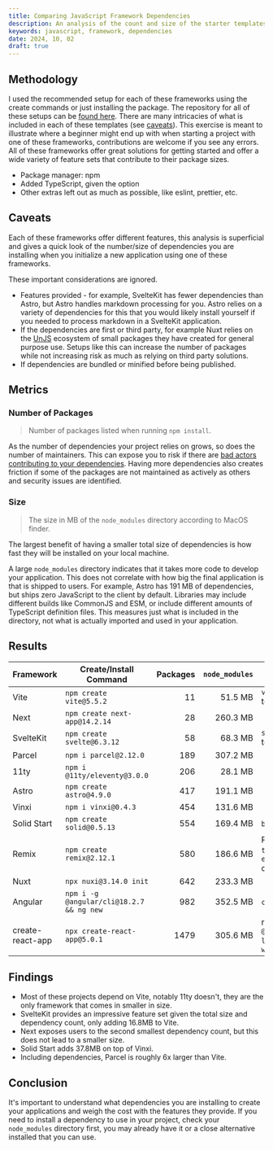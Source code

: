 ```yaml
---
title: Comparing JavaScript Framework Dependencies
description: An analysis of the count and size of the starter templates of different JavaScript frameworks.
keywords: javascript, framework, dependencies
date: 2024, 10, 02
draft: true
---
```


## Methodology

I used the recommended setup for each of these frameworks using the create commands or just installing the package. The repository for all of these setups can be [found here](https://github.com/rossrobino/dependency-comparison). There are many intricacies of what is included in each of these templates (see [caveats](#caveats)). This exercise is meant to illustrate where a beginner might end up with when starting a project with one of these frameworks, contributions are welcome if you see any errors. All of these frameworks offer great solutions for getting started and offer a wide variety of feature sets that contribute to their package sizes.

- Package manager: npm
- Added TypeScript, given the option
- Other extras left out as much as possible, like eslint, prettier, etc.

## Caveats

Each of these frameworks offer different features, this analysis is superficial and gives a quick look of the number/size of dependencies you are installing when you initialize a new application using one of these frameworks.

These important considerations are ignored.

- Features provided - for example, SvelteKit has fewer dependencies than Astro, but Astro handles markdown processing for you. Astro relies on a variety of dependencies for this that you would likely install yourself if you needed to process markdown in a SvelteKit application.
- If the dependencies are first or third party, for example Nuxt relies on the [UnJS](https://unjs.io/) ecosystem of small packages they have created for general purpose use. Setups like this can increase the number of packages while not increasing risk as much as relying on third party solutions.
- If dependencies are bundled or minified before being published.

## Metrics

### Number of Packages

> Number of packages listed when running `npm install`.

As the number of dependencies your project relies on grows, so does the number of maintainers. This can expose you to risk if there are [bad actors contributing to your dependencies](https://github.com/bluwy/ihimnm). Having more dependencies also creates friction if some of the packages are not maintained as actively as others and security issues are identified.

### Size

> The size in MB of the `node_modules` directory according to MacOS finder.

The largest benefit of having a smaller total size of dependencies is how fast they will be installed on your local machine.

A large `node_modules` directory indicates that it takes more code to develop your application. This does not correlate with how big the final application is that is shipped to users. For example, Astro has 191 MB of dependencies, but ships zero JavaScript to the client by default. Libraries may include different builds like CommonJS and ESM, or include different amounts of TypeScript definition files. This measures just what is included in the directory, not what is actually imported and used in your application.

## Results

| Framework        | Create/Install Command                   | Packages | `node_modules` | Notes                                            |
| ---------------- | ---------------------------------------- | -------: | -------------: | ------------------------------------------------ |
| Vite             | `npm create vite@5.5.2`                  |       11 |        51.5 MB | `vanilla` template                               |
| Next             | `npm create next-app@14.2.14`            |       28 |       260.3 MB |                                                  |
| SvelteKit        | `npm create svelte@6.3.12`               |       58 |        68.3 MB | `skeleton` template                              |
| Parcel           | `npm i parcel@2.12.0`                    |      189 |       307.2 MB |                                                  |
| 11ty             | `npm i @11ty/eleventy@3.0.0`             |      206 |        28.1 MB |                                                  |
| Astro            | `npm create astro@4.9.0`                 |      417 |       191.1 MB |                                                  |
| Vinxi            | `npm i vinxi@0.4.3`                      |      454 |       131.6 MB |                                                  |
| Solid Start      | `npm create solid@0.5.13`                |      554 |       169.4 MB | `bare` template                                  |
| Remix            | `npm create remix@2.12.1`                |      580 |       186.6 MB | Removed all `tailwind` and `eslint` dependencies |
| Nuxt             | `npx nuxi@3.14.0 init`                   |      642 |       233.3 MB |                                                  |
| Angular          | `npm i -g @angular/cli@18.2.7 && ng new` |      982 |       352.5 MB | `css` and `ssr`                                  |
| create-react-app | `npx create-react-app@5.0.1`             |     1479 |       305.6 MB | removed `@testing-library/*` and `web-vitals`    |

## Findings

- Most of these projects depend on Vite, notably 11ty doesn't, they are the only framework that comes in smaller in size.
- SvelteKit provides an impressive feature set given the total size and dependency count, only adding 16.8MB to Vite.
- Next exposes users to the second smallest dependency count, but this does not lead to a smaller size.
- Solid Start adds 37.8MB on top of Vinxi.
- Including dependencies, Parcel is roughly 6x larger than Vite.

## Conclusion

It's important to understand what dependencies you are installing to create your applications and weigh the cost with the features they provide. If you need to install a dependency to use in your project, check your `node_modules` directory first, you may already have it or a close alternative installed that you can use.

